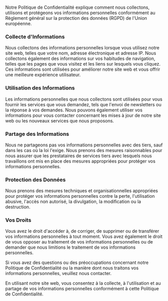 Notre Politique de Confidentialité explique comment nous collectons, utilisons et protégeons vos informations personnelles conformément au Règlement général sur la protection des données (RGPD) de l'Union européenne.

### Collecte d'Informations

Nous collectons des informations personnelles lorsque vous utilisez notre site web, telles que votre nom, adresse électronique et adresse IP.
Nous collectons également des informations sur vos habitudes de navigation, telles que les pages que vous visitez et les liens sur lesquels vous cliquez.
Ces informations sont utilisées pour améliorer notre site web et vous offrir une meilleure expérience utilisateur.

### Utilisation des Informations

Les informations personnelles que nous collectons sont utilisées pour vous fournir les services que vous demandez, tels que l'envoi de newsletters ou la réponse à vos demandes.
Nous pouvons également utiliser vos informations pour vous contacter concernant les mises à jour de notre site web ou les nouveaux services que nous proposons.

### Partage des Informations

Nous ne partageons pas vos informations personnelles avec des tiers, sauf dans les cas où la loi l'exige.
Nous prenons des mesures raisonnables pour nous assurer que les prestataires de services tiers avec lesquels nous travaillons ont mis en place des mesures appropriées pour protéger vos informations personnelles.

### Protection des Données

Nous prenons des mesures techniques et organisationnelles appropriées pour protéger vos informations personnelles contre la perte, l'utilisation abusive, l'accès non autorisé, la divulgation, la modification ou la destruction.

### Vos Droits

Vous avez le droit d'accéder à, de corriger, de supprimer ou de transférer vos informations personnelles à tout moment.
Vous avez également le droit de vous opposer au traitement de vos informations personnelles ou de demander que nous limitions le traitement de vos informations personnelles.

Si vous avez des questions ou des préoccupations concernant notre Politique de Confidentialité ou la manière dont nous traitons vos informations personnelles, veuillez nous contacter.

En utilisant notre site web, vous consentez à la collecte, à l'utilisation et au partage de vos informations personnelles conformément à cette Politique de Confidentialité.
